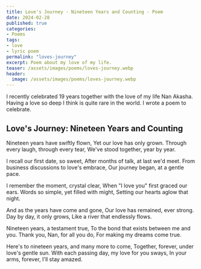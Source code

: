 ```yaml
---
title: Love's Journey - Nineteen Years and Counting - Poem
date: 2024-02-28
published: true
categories:
- Poems
tags:
- love
- lyric poem
permalink: "loves-journey"
excerpt: Poem about my love of my life.
teaser: /assets/images/poems/loves-journey.webp
header:
  image: /assets/images/poems/loves-journey.webp
---
```

I recently celebrated 19 years together with the love of my life Nan Akasha. Having a love so deep I think is quite rare in the world. I wrote a poem to celebrate.

## Love's Journey: Nineteen Years and Counting

Nineteen years have swiftly flown,
Yet our love has only grown.
Through every laugh, through every tear,
We've stood together, year by year.

I recall our first date, so sweet,
After months of talk, at last we'd meet.
From business discussions to love's embrace,
Our journey began, at a gentle pace.

I remember the moment, crystal clear,
When "I love you" first graced our ears.
Words so simple, yet filled with might,
Setting our hearts aglow that night.

And as the years have come and gone,
Our love has remained, ever strong.
Day by day, it only grows,
Like a river that endlessly flows.

Nineteen years, a testament true,
To the bond that exists between me and you.
Thank you, Nan, for all you do,
For making my dreams come true.

Here's to nineteen years, and many more to come,
Together, forever, under love's gentle sun.
With each passing day, my love for you sways,
In your arms, forever, I'll stay amazed.